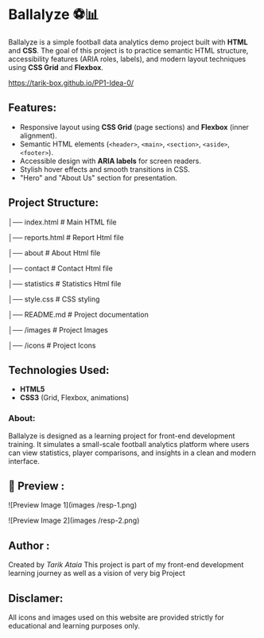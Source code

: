 ﻿# Ballalyze ⚽📊

Ballalyze is a simple football data analytics demo project built with **HTML** and **CSS**.
The goal of this project is to practice semantic HTML structure, accessibility features (ARIA roles, labels), and modern layout techniques using **CSS Grid** and **Flexbox**.

https://tarik-box.github.io/PP1-Idea-0/

## Features:

* Responsive layout using **CSS Grid** (page sections) and **Flexbox** (inner alignment).
* Semantic HTML elements (`<header>`, `<main>`, `<section>`, `<aside>`, `<footer>`).
* Accessible design with **ARIA labels** for screen readers.
* Stylish hover effects and smooth transitions in CSS.
* "Hero" and "About Us" section for presentation.

## Project Structure:

│── index.html       # Main HTML file

│── reports.html       # Report Html file

│── about	       # About Html file

│── contact	        # Contact Html file

│── statistics        # Statistics Html file

│── style.css       # CSS styling

│── README.md        # Project documentation

│── /images       # Project Images

│── /icons        # Project Icons


## Technologies Used:

- **HTML5**
- **CSS3** (Grid, Flexbox, animations)

### **About:**

Ballalyze is designed as a learning project for front-end development training.
It simulates a small-scale football analytics platform where users can view statistics, player comparisons, and insights in a clean and modern interface.

## 📸 Preview :

![Preview Image 1](images
/resp-1.png)

![Preview Image 2](images
/resp-2.png)

## Author :

Created by *Tarik Ataia*
This project is part of my front-end development learning journey as well as a vision of very big Project

## Disclamer:

All icons and images used on this website are provided strictly for educational and learning purposes only.

